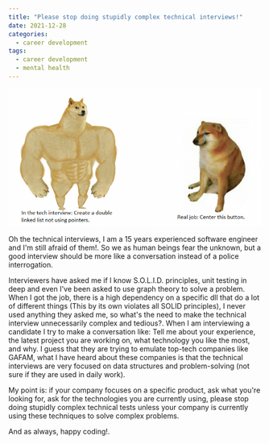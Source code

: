 ```yaml
---
title: "Please stop doing stupidly complex technical interviews!"
date: 2021-12-28
categories:
  - career development
tags:
  - career development
  - mental health
---
```


![Please stop stupidly complex interviews.png?](/assets/images/please-stop-stupidly-complex-interviews.png)

Oh the technical interviews, I am a 15 years experienced software engineer and I'm still afraid of them!. So we as human beings fear the unknown, but a good interview should be more like a conversation instead of a police interrogation.

Interviewers have asked me if I know S.O.L.I.D. principles, unit testing in deep and even I've been asked to use graph theory to solve a problem. When I got the job, there is a high dependency on a specific dll that do a lot of different things (This by its own violates all SOLID principles), I never used anything they asked me, so what's the need to make the technical interview unnecessarily complex and tedious?. When I am interviewing a candidate I try to make a conversation like: Tell me about your experience, the latest project you are working on, what technology you like the most, and why. I guess that they are trying to emulate top-tech companies like GAFAM, what I have heard about these companies is that the technical interviews are very focused on data structures and problem-solving (not sure if they are used in daily work).

My point is: if your company focuses on a specific product, ask what you're looking for, ask for the technologies you are currently using, please stop doing stupidly complex technical tests unless your company is currently using these techniques to solve complex problems.

And as always, happy coding!.
